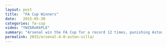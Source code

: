 ```yaml
---
layout: post
title:  "FA Cup Winners"
date:   2015-05-30
categories: fa-cup
video: "YWZ6RoKkPLE"
summary: "Arsenal win the FA Cup for a record 12 times, punishing Aston Villa 4-0. A wonder goal from Alexis Sanchez put Arsenal in command after Theo Walcott's opener. Per Mertesacker and Olivier Giroud completed the rout."
permalink: 2015/arsenal-4-0-aston-villa/
---
```

